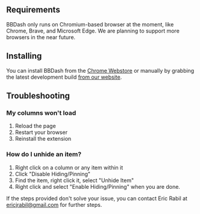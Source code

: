 ## Requirements

BBDash only runs on Chromium-based browser at the moment, like Chrome, Brave, and Microsoft Edge. We are planning to support more browsers in the near future.

## Installing

You can install BBDash from the [Chrome Webstore](https://chrome.google.com/webstore/detail/bbdash/geddgcpneoejfjekjbgpnghhmgahcpgj) or manually by grabbing the latest development build [from our website](https://bbdash.app/downloads). 

## Troubleshooting

### My columns won't load
1. Reload the page
2. Restart your browser
3. Reinstall the extension

### How do I unhide an item?
1. Right click on a column or any item within it
2. Click "Disable Hiding/Pinning"
3. Find the item, right click it, select "Unhide Item"
4. Right click and select "Enable Hiding/Pinning" when you are done.

If the steps provided don't solve your issue, you can contact Eric Rabil at [ericjrabil@gmail.com](mailto:ericjrabil@gmail.com) for further steps.
